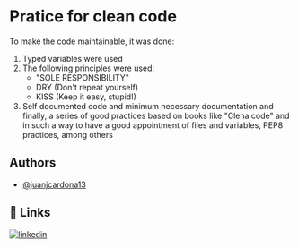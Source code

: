 # Pratice for clean code

To make the code maintainable, it was done:

1. Typed variables were used
2. The following principles were used:
    - "SOLE RESPONSIBILITY"
    - DRY (Don't repeat yourself)
    - KISS (Keep it easy, stupid!)
3. Self documented code and minimum necessary documentation
and finally, a series of good practices based on
books like "Clena code" and in such a way to have a good appointment
of files and variables, PEP8 practices, among others

## Authors

- [@juanjcardona13](https://github.com/juanjcardona13)


## 🔗 Links
[![linkedin](https://img.shields.io/badge/linkedin-0A66C2?style=for-the-badge&logo=linkedin&logoColor=white)](https://www.linkedin.com/in/juanguzmancardona/)
